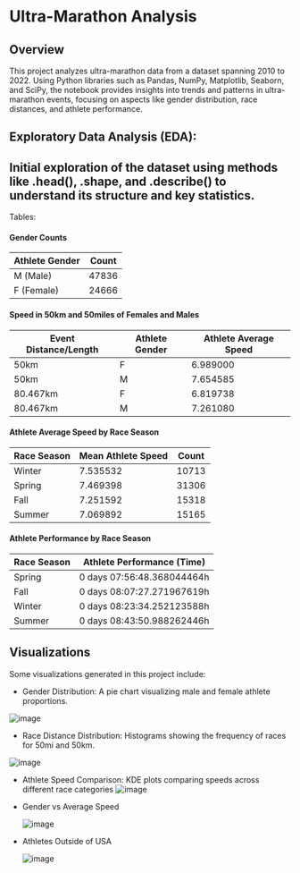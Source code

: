 # Ultra-Marathon Analysis


## Overview
This project analyzes ultra-marathon data from a dataset spanning 2010 to 2022. Using Python libraries such as Pandas, NumPy, Matplotlib, Seaborn, and SciPy, the notebook provides insights into trends and patterns in ultra-marathon events, focusing on aspects like gender distribution, race distances, and athlete performance.

## Exploratory Data Analysis (EDA):

## Initial exploration of the dataset using methods like .head(), .shape, and .describe() to understand its structure and key statistics.

Tables:

#### Gender Counts
| Athlete Gender | Count  |
|----------------|--------|
| M (Male)       | 47836  |
| F (Female)     | 24666  |

#### Speed in 50km and 50miles of Females and Males
| Event Distance/Length | Athlete Gender | Athlete Average Speed |
|------------------------|----------------|------------------------|
| 50km                  | F              | 6.989000              |
| 50km                  | M              | 7.654585              |
| 80.467km              | F              | 6.819738              |
| 80.467km              | M              | 7.261080              |

#### Athlete Average Speed by Race Season

| Race Season | Mean Athlete Speed | Count |
|-------------|--------------------|-------|
| Winter      | 7.535532           | 10713 |
| Spring      | 7.469398           | 31306 |
| Fall        | 7.251592           | 15318 |
| Summer      | 7.069892           | 15165 |

#### Athlete Performance by Race Season

| Race Season | Athlete Performance (Time)       |
|-------------|----------------------------------|
| Spring      | 0 days 07:56:48.368044464h       |
| Fall        | 0 days 08:07:27.271967619h       |
| Winter      | 0 days 08:23:34.252123588h       |
| Summer      | 0 days 08:43:50.988262446h       |


## Visualizations
Some visualizations generated in this project include:

* Gender Distribution:
A pie chart visualizing male and female athlete proportions.


![image](https://github.com/user-attachments/assets/d2b61a85-59f0-4ecc-a243-a16d0012734a)

* Race Distance Distribution:
Histograms showing the frequency of races for 50mi and 50km.


![image](https://github.com/user-attachments/assets/17f2cd3c-5d77-4fb4-975e-041279ff13c1)

* Athlete Speed Comparison:
KDE plots comparing speeds across different race categories
![image](https://github.com/user-attachments/assets/272cbb60-6795-4b08-8816-6fa3cc556c70)

* Gender vs Average Speed

  
  ![image](https://github.com/user-attachments/assets/06368523-f1e2-4942-9058-2b47429be5d9)

* Athletes Outside of USA

  
  ![image](https://github.com/user-attachments/assets/2d301b9b-c452-440a-8d76-f7bc2e378282)




